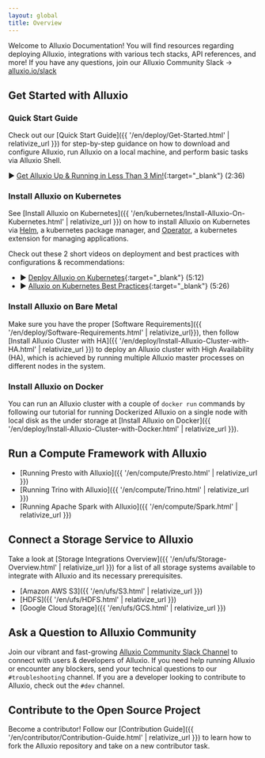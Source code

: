 ```yaml
---
layout: global
title: Overview
---
```


Welcome to Alluxio Documentation! You will find resources regarding deploying Alluxio, integrations with various tech stacks, API references, and more! If you have any questions, join our Alluxio Community Slack &rarr; [alluxio.io/slack](https://www.alluxio.io/slack)

## Get Started with Alluxio

### Quick Start Guide
Check out our [Quick Start Guide]({{ '/en/deploy/Get-Started.html' | relativize_url }}) for step-by-step guidance on how to download and configure Alluxio, run Alluxio on a local machine, and perform basic tasks via Alluxio Shell.

▶️ [Get Alluxio Up & Running in Less Than 3 Min!](https://youtu.be/5YQvvznT5cI){:target="_blank"} (2:36)

### Install Alluxio on Kubernetes
See [Install Alluxio on Kubernetes]({{ '/en/kubernetes/Install-Alluxio-On-Kubernetes.html' | relativize_url }}) on how to install Alluxio on Kubernetes via 
[Helm](https://helm.sh/), a kubernetes package manager, and [Operator](https://kubernetes.io/docs/concepts/extend-kubernetes/operator/), a kubernetes extension for managing applications.

Check out these 2 short videos on deployment and best practices with configurations & recommendations:  
* ▶️ [Deploy Alluxio on Kubernetes](https://www.youtube.com/watch?v=FlvbekK_xG0){:target="_blank"} (5:12)  
* ▶️ [Alluxio on Kubernetes Best Practices](https://www.youtube.com/watch?v=zwhMwiYmO8M){:target="_blank"} (5:26)

### Install Alluxio on Bare Metal

Make sure you have the proper [Software Requirements]({{ '/en/deploy/Software-Requirements.html' | relativize_url}}), then
follow [Install Alluxio Cluster with HA]({{ '/en/deploy/Install-Alluxio-Cluster-with-HA.html' | relativize_url }}) to deploy an Alluxio cluster with High Availability (HA), which is achieved by running multiple Alluxio master processes on different nodes in the system.

### Install Alluxio on Docker

You can run an Alluxio cluster with a couple of `docker run` commands by following our tutorial for running Dockerized Alluxio on a single node with local disk as the under storage at [Install Alluxio on Docker]({{ '/en/deploy/Install-Alluxio-Cluster-with-Docker.html' | relativize_url }}). 

## Run a Compute Framework with Alluxio
* [Running Presto with Alluxio]({{ '/en/compute/Presto.html' | relativize_url }})
* [Running Trino with Alluxio]({{ '/en/compute/Trino.html' | relativize_url }})
* [Running Apache Spark with Alluxio]({{ '/en/compute/Spark.html' | relativize_url }})

## Connect a Storage Service to Alluxio
Take a look at [Storage Integrations Overview]({{ '/en/ufs/Storage-Overview.html' | relativize_url }}) for a list of all storage systems available to integrate with Alluxio and its necessary prerequisites.

* [Amazon AWS S3]({{ '/en/ufs/S3.html' | relativize_url }})
* [HDFS]({{ '/en/ufs/HDFS.html' | relativize_url }})
* [Google Cloud Storage]({{ '/en/ufs/GCS.html' | relativize_url }})

## Ask a Question to Alluxio Community

Join our vibrant and fast-growing [Alluxio Community Slack Channel](https://www.alluxio.io/slack) to connect with users & developers of Alluxio. If you need help running Alluxio or encounter any blockers, send your technical questions to our `#troubleshooting` channel. If you are a developer looking to contribute to Alluxio, check out the `#dev` channel.

## Contribute to the Open Source Project

Become a contributor! Follow our [Contribution Guide]({{ '/en/contributor/Contribution-Guide.html' | relativize_url }}) to learn how to fork the Alluxio repository and take on a new contributor task.
